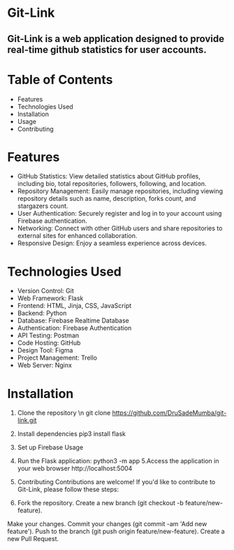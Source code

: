 # Git-Link
## Git-Link is a web application designed to provide real-time github statistics for user accounts. 

# Table of Contents
* Features
* Technologies Used
* Installation
* Usage
* Contributing


# Features
* GitHub Statistics: View detailed statistics about GitHub profiles, including bio, total repositories, followers, following, and location.
* Repository Management: Easily manage repositories, including viewing repository details such as name, description, forks count, and stargazers count.
* User Authentication: Securely register and log in to your account using Firebase authentication.
* Networking: Connect with other GitHub users and share repositories to external sites for enhanced collaboration.
* Responsive Design: Enjoy a seamless experience across devices.


# Technologies Used
* Version Control: Git
* Web Framework: Flask
* Frontend: HTML, Jinja, CSS, JavaScript
* Backend: Python
* Database: Firebase Realtime Database
* Authentication: Firebase Authentication
* API Testing: Postman
* Code Hosting: GitHub
* Design Tool: Figma
* Project Management: Trello
* Web Server: Nginx


# Installation
1. Clone the repository
\n git clone https://github.com/DruSadeMumba/git-link.git
2. Install dependencies
 pip3 install flask
3. Set up Firebase
Usage
4. Run the Flask application:
python3 -m app
5.Access the application in your web browser
http://localhost:5004

5. Contributing
 Contributions are welcome! If you'd like to contribute to Git-Link, please follow these steps:

6. Fork the repository.
Create a new branch (git checkout -b feature/new-feature).

Make your changes.
Commit your changes (git commit -am 'Add new feature').
Push to the branch (git push origin feature/new-feature).
Create a new Pull Request.


